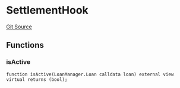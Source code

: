# SettlementHook
[Git Source](https://github.com/AstariaXYZ/starport/blob/15aa42a21bd8713473a3e2d3f09c004e943dc663/src/hooks/SettlementHook.sol)


## Functions
### isActive


```solidity
function isActive(LoanManager.Loan calldata loan) external view virtual returns (bool);
```

